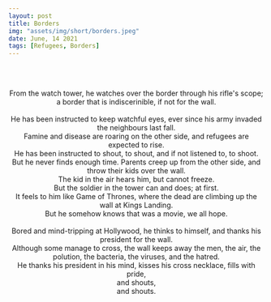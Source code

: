 ```yaml
---
layout: post
title: Borders
img: "assets/img/short/borders.jpeg"
date: June, 14 2021
tags: [Refugees, Borders]
---
```


<br><br>
<div align="center">

From the watch tower, he watches over the border through his rifle's scope; <br>
a border that is indiscerinible, if not for the wall. <br>   
He has been instructed to keep watchful eyes, ever since his army invaded the neighbours last fall. <br>
Famine and disease are roaring on the other side, and refugees are expected to rise. <br>
He has been instructed to shout, to shout, and if not listened to, to shoot.<br>
But he never finds enough time. Parents creep up from the other side, and throw their kids over the wall. <br>
The kid in the air hears him, but cannot freeze. <br>
But the soldier in the tower can and does; at first. <br>
It feels to him like Game of Thrones, where the dead are climbing up the wall at Kings Landing. <br>
But he somehow knows that was a movie, we all hope. <br>  
Bored and mind-tripping at Hollywood, he thinks to himself, and thanks his president for the wall. <br>
Although some manage to cross, the wall keeps away the men, the air, the polution, the bacteria, the viruses, and the hatred. <br>
He thanks his president in his mind, kisses his cross necklace, fills with pride, <br> and shouts, <br> and shouts. <br>
  
</div>
<br><br>
<br><br>
<br><br>
<br><br>
<br><br>
<br><br>
